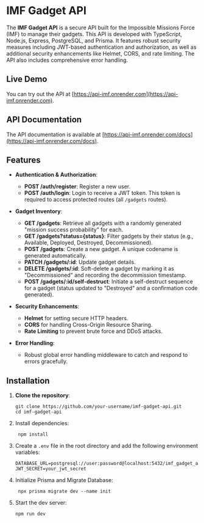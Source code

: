 # IMF Gadget API

The **IMF Gadget API** is a secure API built for the Impossible Missions Force (IMF) to manage their gadgets. This API is developed with TypeScript, Node.js, Express, PostgreSQL, and Prisma. It features robust security measures including JWT-based authentication and authorization, as well as additional security enhancements like Helmet, CORS, and rate limiting. The API also includes comprehensive error handling.

## Live Demo

You can try out the API at [https://api-imf.onrender.com](https://api-imf.onrender.com).

## API Documentation

The API documentation is available at [https://api-imf.onrender.com/docs](https://api-imf.onrender.com/docs).

## Features

- **Authentication & Authorization**:

  - **POST /auth/register**: Register a new user.
  - **POST /auth/login**: Login to receive a JWT token. This token is required to access protected routes (all `/gadgets` routes).

- **Gadget Inventory**:

  - **GET /gadgets**: Retrieve all gadgets with a randomly generated "mission success probability" for each.
  - **GET /gadgets?status={status}**: Filter gadgets by their status (e.g., Available, Deployed, Destroyed, Decommissioned).
  - **POST /gadgets**: Create a new gadget. A unique codename is generated automatically.
  - **PATCH /gadgets/:id**: Update gadget details.
  - **DELETE /gadgets/:id**: Soft-delete a gadget by marking it as "Decommissioned" and recording the decommission timestamp.
  - **POST /gadgets/:id/self-destruct**: Initiate a self-destruct sequence for a gadget (status updated to "Destroyed" and a confirmation code generated).

- **Security Enhancements**:

  - **Helmet** for setting secure HTTP headers.
  - **CORS** for handling Cross-Origin Resource Sharing.
  - **Rate Limiting** to prevent brute force and DDoS attacks.

- **Error Handling**:
  - Robust global error handling middleware to catch and respond to errors gracefully.

## Installation

1. **Clone the repository**:

   ```
   git clone https://github.com/your-username/imf-gadget-api.git
   cd imf-gadget-api
   ```

2. Install dependencies:

   ```
    npm install
   ```

3. Create a `.env` file in the root directory and add the following environment variables:

   ```
   DATABASE_URL=postgresql://user:password@localhost:5432/imf_gadget_api
   JWT_SECRET=your_jwt_secret
   ```

4. Initialize Prisma and Migrate Database:

   ```
    npx prisma migrate dev --name init
   ```

5. Start the dev server:
   ```
   npm run dev
   ```
